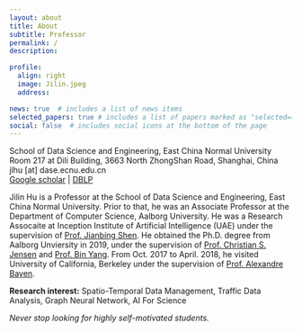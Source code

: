 ```yaml
---
layout: about
title: About
subtitle: Professor
permalink: /
description: 

profile:
  align: right
  image: Jilin.jpeg
  address: 

news: true  # includes a list of news items
selected_papers: true # includes a list of papers marked as "selected={true}"
social: false  # includes social icons at the bottom of the page
---
```


School of Data Science and Engineering, East China Normal University <br>
Room 217 at Dili Building, 3663 North ZhongShan Road, Shanghai, China <br>
jlhu [at] dase.ecnu.edu.cn <br>
[Google scholar](https://scholar.google.dk/citations?user=6eSvRMkAAAAJ&hl=en) | [DBLP](https://dblp.org/pid/189/6195.html)

Jilin Hu is a Professor at the School of Data Science and Engineering, East China Normal University. Prior to that, he was an Associate Professor at the Department of Computer Science, Aalborg University. He was a Research Assocaite at Inception Institute of Artificial Intelligence (UAE) under the supervision of  [Prof. Jianbing Shen](https://scholar.google.com/citations?user=_Q3NTToAAAAJ&hl=zh-CN). He obtained the Ph.D. degree from Aalborg Unviersity in 2019, under the supervision of [Prof. Christian S. Jensen](http://people.cs.aau.dk/~csj/) and [Prof. Bin Yang](http://people.cs.aau.dk/~byang/). From Oct. 2017 to April. 2018, he visited University of California, Berkeley under the supervision of [Prof. Alexandre Bayen](https://www2.eecs.berkeley.edu/Faculty/Homepages/bayen.html).

**Research interest:** Spatio-Temporal Data Management, Traffic Data Analysis, Graph Neural Network, AI For Science

*Never stop looking for highly self-motivated students.*
